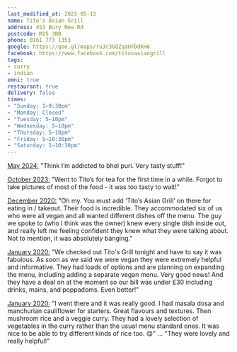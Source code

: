 ```yaml
---
last_modified_at: 2023-05-13
name: Tito's Asian Grill
address: 453 Bury New Rd
postcode: M25 3BB
phone: 0161 773 1353
google: https://goo.gl/maps/ruJc3GQZqaUFDdKH6
facebook: https://www.facebook.com/titosasiangrill
tags:
- curry
- indian
omni: true
restaurant: true
delivery: false
times:
- "Sunday: 1–9:30pm"
- "Monday: Closed"
- "Tuesday: 5–10pm"
- "Wednesday: 5–10pm"
- "Thursday: 5–10pm"
- "Friday: 5–10:30pm"
- "Saturday: 1–10:30pm"
---
```


[May 2024:](https://www.instagram.com/p/C6raLtKN84I/) "Think I’m addicted to bhel puri. Very tasty stuff!"

[October 2023:](https://dumpoir.com/c/5382484333733658123) "Went to Tito’s for tea for the first time in a while. Forgot to take pictures of most of the food - it was too tasty to wait!"

[December 2020:](https://www.facebook.com/groups/veganprestwich/permalink/1282425088801571/?comment_id=1282461472131266) "Oh my. You must add ‘Tito’s Asian Grill’ on there for eating in / takeout. Their food is incredible. They accommodated six of us who were all vegan and all wanted different dishes off the menu. The guy we spoke to (who I think was the owner) knew every single dish inside out, and really left me feeling confident they knew what they were talking about. Not to mention, it was absolutely banging."

[January 2020:](https://www.facebook.com/groups/veganprestwich/permalink/1011984612512288/) "We checked out Tito's Grill tonight and have to say it was fabulous. As soon as we said we were vegan they were extremely helpful and informative. They had loads of options and are planning on expanding the menu, including adding a separate vegan menu. Very good news! And they have a deal on at the moment so our bill was under £30 including drinks, mains, and poppadoms. Even better!"

[January 2020:](https://www.facebook.com/groups/veganprestwich/permalink/1004624103248339/?comment_id=1004868133223936) "I went there and it was really good. I had masala dosa and manchurian cauliflower for starters. Great flavours and textures. Then mushroom rice and a veggie curry. They had a lovely selection of vegetables in the curry rather than the usual menu standard ones. It was nice to be able to try different kinds of rice too. 😋" ... "They were lovely and really helpful!"

